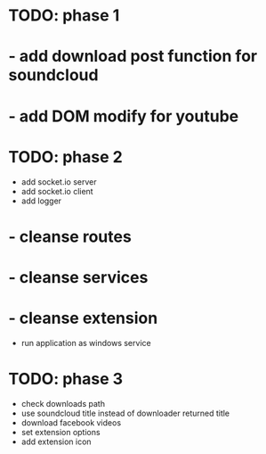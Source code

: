 # TODO: phase 1
# - add download post function for soundcloud
# - add DOM modify for youtube 

# TODO: phase 2
- add socket.io server
- add socket.io client
- add logger 
# - cleanse routes
# - cleanse services
# - cleanse extension
- run application as windows service


# TODO: phase 3
- check downloads path
- use soundcloud title instead of downloader returned title
- download facebook videos
- set extension options
- add extension icon